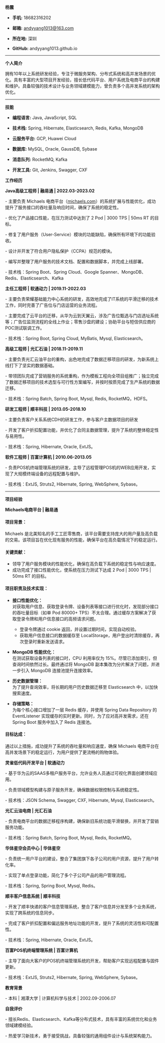 **杨震**

-   **手机:** 18682316202

-   **邮箱:** andyyang1013@163.com

-   **所在地:** 深圳

-   **GitHub:** andyyang1013.github.io

------------------------------------------------------------------------

**个人简介**

拥有10年以上系统研发经验，专注于微服务架构、分布式系统和高并发场景的优化。具有丰富的大型项目开发经验，擅长低代码平台、用户系统及电商平台的构建和维护。具备较强的技术设计与业务领域建模能力，曾负责多个高并发系统的架构优化。

------------------------------------------------------------------------

**技能**

-   **编程语言:** Java, JavaScript, SQL

-   **技术栈:** Spring, Hibernate, Elasticsearch, Redis, Kafka, MongoDB

-   **云服务平台:** GCP, Huawei Cloud

-   **数据库:** MySQL, Oracle, GaussDB, Sybase

-   **消息队列:** RocketMQ, Kafka

-   **开发工具:** Git, Jenkins, Swagger, CXF

**工作经历**

**Java高级工程师 | 融易通 | 2022.03-2023.02**

\- 主要负责 Michaels 电商平台（[michaels.com](https://www.michaels.com)）的系统扩展与性能优化，成功提升了服务接口的吞吐量及响应时间，确保了系统的稳定性。

\- 优化了产品接口性能，在压力测试中达到了 2 Pod | 3000 TPS | 50ms RT 的目标。

\- 修复了用户服务（User-Service）模块的功能缺陷，确保所有环境下的功能验收。

\- 设计并开发了符合用户隐私保护（CCPA）规范的模块。

\- 编写并整理了用户服务的技术文档、配置和数据脚本，并完成上线部署。

\- 技术栈：Spring Boot、Spring Cloud、Google Spanner、MongoDB、Redis、Elasticsearch、Kafka

**主任工程师 \| 软通动力 \| 2019.11-2022.03**

\- 主要负责荣耀基础能力中心系统的研发，高效地完成了IT系统的平滑迁移的技术工作，同时完善了广告位与门店运营的业务流程。

\- 主要完成了云平台的迁移，从华为云到天翼云，涉及广告位甄选与门店选址系统等；广告位监测流程的全线上作业；零售沙盘的建设；协助平台与短信供应商的POC测试联调工作。

\- 技术栈：Spring Boot, Spring Cloud, MyBatis, Mysql, Elasticsearch。

**高级工程师 \| 光汇石油 \| 2018.11-2019.11**

\- 主要负责光汇云油平台的重构，出色地完成了数据迁移项目的研发，为新系统上线打下了坚实的数据基础。

\- 带领团队完成了营销服务的系统重构，作为模板工程向全项目组推广；独立完成了数据迁移项目的技术选型与可行性方案编写，并按时按质完成了生产系统的数据迁移。

\- 技术栈：Spring Batch, Spring Boot, Mysql, Redis, RocketMQ，HDFS。

**研发工程师 \| 顺丰科技 \| 2013.05-2018.10**

\- 主要负责客户关系系统CDH的研发工作，参与客户主数据项目的研发

\- 开发了客户折扣配置功能，并优化了合同主数据管理，提升了系统的整体稳定性与易用性。

\- 技术栈：Spring, Hibernate, Oracle, ExtJS。

**软件工程师 \| 百富计算机 \| 2010.06-2013.05**

\- 负责POS机终端管理系统的研发，主导了远程管理POS机的WEB应用开发，实现了大规模终端设备的远程配置与维护。

\- 技术栈：ExtJS, Struts2, Hibernate, Spring, WebSphere, Sybase。

------------------------------------------------------------------------

**项目经验**

**Michaels电商平台 \| 融易通**

#### 项目背景：
Michaels 是北美知名的手工工匠零售商，该平台需要支持庞大的用户量及高负载的交易。该项目旨在优化现有服务的性能，确保平台在高负载情况下的稳定运行。

#### 关键贡献：
- 领导了用户服务模块的性能优化，确保在高负载下系统的稳定性与响应速度。
- 成功完成了接口性能优化，使系统在压力测试下达成 2 Pod | 3000 TPS | 50ms RT 的目标。

#### 项目职责及技术实现：

- **接口性能优化：**  
  对获取用户信息、获取登录令牌、设备列表等接口进行优化时，发现部分接口的吞吐量目标（如单 Pod 80000+ TPS）不太合理。通过缓存方案解决了获取登录令牌和用户信息接口的高频请求问题。
  - 登录令牌通过 cookie 返回，并设置过期时间，实现自动校验。
  - 获取用户信息接口的数据缓存至 LocalStorage，用户登出时清除缓存，再次登录时重新发送请求。

- **MongoDB 性能优化：**  
  在测试获取设备列表的接口时，CPU 利用率仅为 15%。尽管已添加索引，但查询时间依然过长。最终通过将 MongoDB 副本集改为分片解决了问题，并进一步引入 MongoDB 连接池提升连接效率。

- **历史数据管理：**  
  为了提升查询效率，将长期的用户历史数据迁移至 Elasticsearch 中，以加快搜索速度。

- **存储策略：**  
  为每个核心接口增加了一层 Redis 缓存，并使用 Spring Data Repository 的 EventListener 实现缓存的实时更新。同时，为了应对高并发需求，还在 Spring Boot 服务中加入了 Redis 连接池。

#### 目标达成：
通过以上措施，成功提升了系统的吞吐量和响应速度，确保 Michaels 电商平台在高并发场景下的稳定运行，为用户提供了更流畅的购物体验。

**灵雀低代码开发平台 \| 软通动力**

\- 基于华为云的SAAS多租户服务平台，允许业务人员通过可视化界面创建领域应用。

\- 负责领域模型构建与原子服务开发，确保数据权限控制与系统稳定性。

\- 技术栈：JSON Schema, Swagger, CXF, Hibernate, Mysql, Elasticsearch。

**光汇云油电商 \| 光汇石油**

\- 负责电商平台的数据迁移程序构建，确保新旧系统功能平滑替换，并开发了营销服务功能。

\- 技术栈：Spring Batch, Spring Boot, Mysql, Redis, RocketMQ。

**华体星空会员中心 \| 华体星空**

\- 负责统一用户平台的建设，整合了集团旗下各子公司的用户资源，提升了用户转化率。

\- 实现了单点登录功能，简化了多个子公司产品的用户管理流程。

\- 技术栈：Spring, Spring Boot, Mysql, Redis。

**顺丰客户信息系统 \| 顺丰科技**

\- 开发了顺丰快递的客户信息管理系统，整合了客户信息并分发至多个业务系统，实现了跨系统的信息同步。

\- 完成了客户折扣配置和偏远服务地址功能的开发，提升了系统的灵活性和可配置性。

\- 技术栈：Spring, Hibernate, Oracle, ExtJS。

**百富POS机终端管理系统 \| 百富计算机**

\- 主导了面向大客户的POS机终端管理系统的开发，帮助客户实现远程配置与固件更新。

\- 技术栈：ExtJS, Struts2, Hibernate, Spring, WebSphere, Sybase。

**教育背景**

\- 本科 \| 湘潭大学 \| 计算机科学与技术 \| 2002.09-2006.07

**自我评价**

\- 擅长Redis、Elasticsearch、Kafka等分布式技术，具有丰富的系统优化和业务领域建模经验。

\- 热爱学习新技术，勇于接受挑战，具备较强的通用组件设计与系统架构能力。
